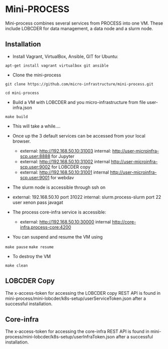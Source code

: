 # Mini-PROCESS

Mini-process combines several services from PROCESS into one VM. These include LOBCDER for data management, a data node and a slurm node.
 
## Installation
- Install Vagrant, VirtualBox,  Ansible, GIT for Ubuntu:

`apt-get install vagrant virtualbox git ansible`
- Clone the mini-process

`git clone https://github.com/micro-infrastructure/mini-process.git`

`cd mini-process`

- Build a VM with LOBCDER and you micro-infrastructure from file user-infra.json

`make build`
- This will take a while....
- Once up the 3 default services can be accessed from your local browser.
	+ external: http://192.168.50.10:31003 internal: http://user-microinfra-scp.user:8888 for Jupyter
	+ external: http://192.168.50.10:31002 internal http://user-microinfra-scp.user:9002 for LOBCDER copy
	+ external: http://192.168.50.10:31001 internal http://user-microinfra-scp.user:9001 for webdav

- The slurm node is accessible through ssh on
+ external: 192.168.50.10 port 31022 internal: slurm.process-slurm port 22
	user xenon
	pass javagat

- The process core-infra service is accessible:
	+ external: http://192.168.50.10:30000 internal http://core-infra.process-core:4200

- You can suspend and resume the VM using

`make pause`
`make resume`

- To destroy the VM

`make clean`

## LOBCDER Copy
The x-access-token for accessing the LOBCDER copy REST API is found in mini-process/mini-lobcder/k8s-setup/userServiceToken.json after a successful installation.

## Core-infra
The x-access-token for accessing the core-infra REST API is found in mini-process/mini-lobcder/k8s-setup/userInfraToken.json after a successful installation.

